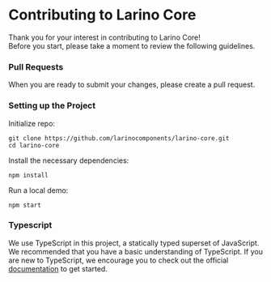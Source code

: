 # Contributing to Larino Core

Thank you for your interest in contributing to Larino Core!\
Before you start, please take a moment to review the following guidelines.

### Pull Requests

When you are ready to submit your changes, please create a pull request.

### Setting up the Project

Initialize repo:

```cli
git clone https://github.com/larinocomponents/larino-core.git
cd larino-core
```

Install the necessary dependencies:

```
npm install
```

Run a local demo:

```
npm start
```

### Typescript

We use TypeScript in this project, a statically typed superset of JavaScript. We recommended that you have a basic understanding of TypeScript. If you are new to TypeScript, we encourage you to check out the official [documentation](https://www.typescriptlang.org/docs/) to get started.
